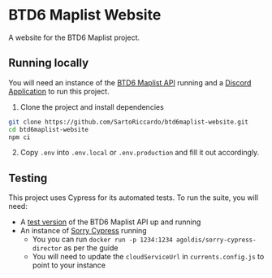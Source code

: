 # BTD6 Maplist Website

A website for the BTD6 Maplist project.

## Running locally

You will need an instance of the [BTD6 Maplist API](https://github.com/SartoRiccardo/btd6maplist-api) running and a [Discord Application](https://discord.com/developers/applications) to run this project.

1. Clone the project and install dependencies

```bash
git clone https://github.com/SartoRiccardo/btd6maplist-website.git
cd btd6maplist-website
npm ci
```

2. Copy `.env` into `.env.local` or `.env.production` and fill it out accordingly.

## Testing

This project uses Cypress for its automated tests. To run the suite, you will need:

- A [test version](https://github.com/SartoRiccardo/btd6maplist-api/tree/main-test) of the BTD6 Maplist API up and running
- An instance of [Sorry Cypress](https://docs.sorry-cypress.dev/guide/get-started) running
  - You you can run `docker run -p 1234:1234 agoldis/sorry-cypress-director` as per the guide
  - You will need to update the `cloudServiceUrl` in `currents.config.js` to point to your instance
